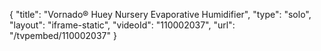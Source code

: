 {
    "title": "Vornado&reg; Huey Nursery Evaporative Humidifier",
    "type": "solo",
    "layout": "iframe-static",
    "videoId": "110002037",
    "url": "\/tvpembed\/110002037"
}